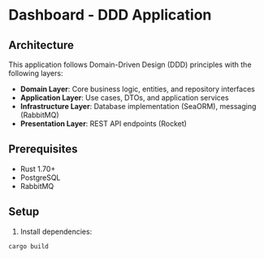 
# Dashboard - DDD Application

## Architecture

This application follows Domain-Driven Design (DDD) principles with the following layers:

- **Domain Layer**: Core business logic, entities, and repository interfaces
- **Application Layer**: Use cases, DTOs, and application services
- **Infrastructure Layer**: Database implementation (SeaORM), messaging (RabbitMQ)
- **Presentation Layer**: REST API endpoints (Rocket)

## Prerequisites

- Rust 1.70+
- PostgreSQL
- RabbitMQ

## Setup

1. Install dependencies:
```bash
cargo build
```
